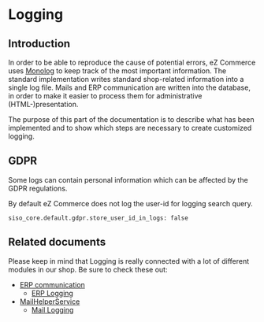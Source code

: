 # Logging

## Introduction

In order to be able to reproduce the cause of potential errors, eZ Commerce uses [Monolog](https://github.com/Seldaek/monolog) to keep track of the most important information. The standard implementation writes standard shop-related information into a single log file. Mails and ERP communication are written into the database, in order to make it easier to process them for administrative (HTML-)presentation.

The purpose of this part of the documentation is to describe what has been implemented and to show which steps are necessary to create customized logging.

## GDPR

Some logs can contain personal information which can be affected by the GDPR regulations.

By default eZ Commerce does not log the user-id for logging search query. 

``` 
siso_core.default.gdpr.store_user_id_in_logs: false
```

## Related documents

Please keep in mind that Logging is really connected with a lot of different modules in our shop. Be sure to check these out:

- [ERP communication](ERP-communication_23560973.html) 
   - [ERP Logging](ERP-Logging_23560301.html)
- [MailHelperService](MailHelperService_23560658.html)
   - [Mail Logging](Mail-Logging_23560245.html)
